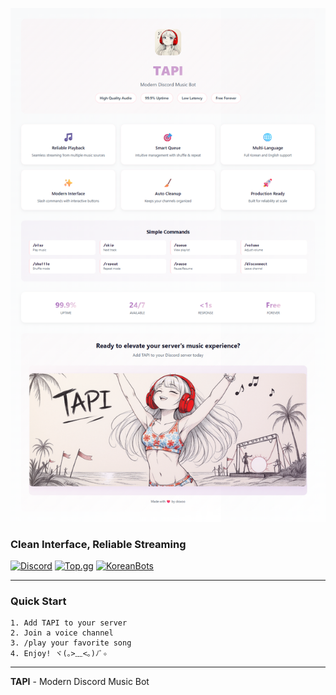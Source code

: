 ![TAPI Bot Description](https://github.com/cksxoo/tapi/blob/main/docs/descriptions/bot_description_for_image_en.png?raw=true)

### **Clean Interface, Reliable Streaming**

[![Discord](https://img.shields.io/badge/Support%20Server-7289DA?style=for-the-badge&logo=discord&logoColor=white)](https://discord.gg/b7Pw7xEzSw)
[![Top.gg](https://img.shields.io/badge/Vote%20on%20Top.gg-FF3366?style=for-the-badge&logo=discord&logoColor=white)](https://top.gg/bot/1157593204682657933/vote)
[![KoreanBots](https://img.shields.io/badge/KoreanBots-5865F2?style=for-the-badge&logo=discord&logoColor=white)](https://koreanbots.dev/bots/1157593204682657933/vote)

---

### **Quick Start**
```
1. Add TAPI to your server
2. Join a voice channel
3. /play your favorite song
4. Enjoy! ヾ(｡>﹏<｡)ﾉﾞ✧
```

---

**TAPI** - Modern Discord Music Bot